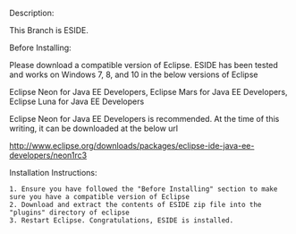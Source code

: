 
Description:

This Branch is ESIDE.

Before Installing:

Please download a compatible version of Eclipse. ESIDE has been tested and works on Windows 7, 8, and 10 in the below versions of Eclipse

Eclipse Neon for Java EE Developers, Eclipse Mars for Java EE Developers, Eclipse Luna for Java EE Developers

Eclipse Neon for Java EE Developers is recommended. At the time of this writing, it can be downloaded at the below url

http://www.eclipse.org/downloads/packages/eclipse-ide-java-ee-developers/neon1rc3

Installation Instructions:

    1. Ensure you have followed the "Before Installing" section to make sure you have a compatible version of Eclipse
    2. Download and extract the contents of ESIDE zip file into the "plugins" directory of eclipse
    3. Restart Eclipse. Congratulations, ESIDE is installed.
